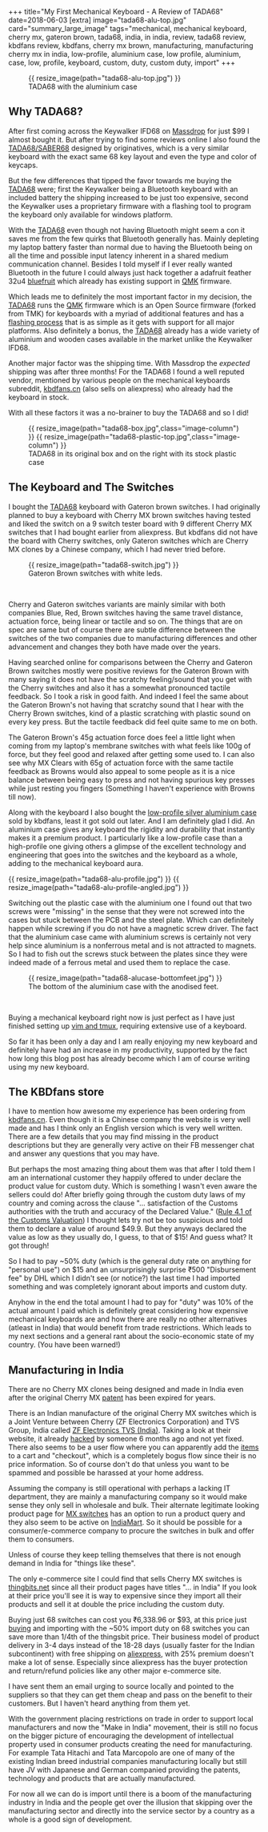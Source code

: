 +++
title="My First Mechanical Keyboard - A Review of TADA68"
date=2018-06-03
[extra]
image="tada68-alu-top.jpg"
card="summary_large_image"
tags="mechanical, mechanical keyboard, cherry mx, gateron brown, tada68, india, in india, review, tada68 review, kbdfans review, kbdfans, cherry mx brown, manufacturing, manufacturing cherry mx in india, low-profile, aluminium case, low profile, aluminium, case, low, profile, keyboard, custom, duty, custom duty, import"
+++

<figure>
{{ resize_image(path="tada68-alu-top.jpg") }}
<figcaption> TADA68 with the aluminium case</figcaption>
</figure>

## Why TADA68? 

After first coming across the Keywalker IFD68 on [Massdrop] for just $99
I almost bought it. But after trying to find some reviews online I also
found the [TADA68/SABER68][TADA68] designed by originatives, which is a very similar keyboard
with the exact same 68 key layout and even the type and color of keycaps.

But the few differences that tipped the favor towards me buying the [TADA68]
were; first the Keywalker being a Bluetooth keyboard with an included battery
the shipping increased to be just too expensive, second the Keywalker uses a proprietary
firmware with a flashing tool to program the keyboard only available for windows
platform.

<!-- more -->

With the [TADA68] even though not having Bluetooth might seem a con it saves me
from the few quirks that Bluetooth generally has. Mainly depleting my laptop
battery faster than normal due to having the Bluetooth being on all the time and
possible input latency inherent in a shared medium communication channel. 
Besides I told myself if I ever really wanted Bluetooth in the future I could
always just hack together a adafruit feather 32u4 [bluefruit] which already has existing
support in [QMK] firmware.

Which leads me to definitely the most important factor
in my decision, the [TADA68] runs the [QMK] firmware which is an Open Source firmware
(forked from TMK) for keyboards with a myriad of additional features and
has a [flashing process][2] that is as simple as it gets with support for all major
platforms.
Also definitely a bonus, the [TADA68] already has a wide variety of aluminium
and wooden cases available in the market unlike the Keywalker IFD68.

Another major factor was the shipping time. With Massdrop the *expected* shipping
was after three months! For the TADA68 I found a well reputed vendor,
mentioned by various people on the mechanical keyboards subreddit, [kbdfans.cn][KBD]
(also sells on aliexpress) who already had the keyboard in stock.

With all these factors it was a no-brainer to buy the TADA68 and so I did!

<figure>
<div class="image-row">
    {{ resize_image(path="tada68-box.jpg",class="image-column") }} {{ resize_image(path="tada68-plastic-top.jpg",class="image-column") }}
</div>
<figcaption>TADA68 in its original box and on the right with its stock plastic case</figcaption>
</figure>

## The Keyboard and The Switches

I bought the [TADA68] keyboard with Gateron brown switches. I had originally planned
to buy a keyboard with Cherry MX brown switches having tested and liked the switch
on a 9 switch tester board with 9 different Cherry MX switches that I had bought
earlier from aliexpress. But kbdfans did not have the board with Cherry switches,
only Gateron switches which are Cherry MX clones by a Chinese company, which I had
never tried before.

<figure>
    {{ resize_image(path="tada68-switch.jpg") }}
<figcaption>Gateron Brown switches with white leds.</figcaption>
</figure>
</br>

Cherry and Gateron switches variants are mainly similar with both companies Blue,
Red, Brown switches having the same travel distance, actuation force, being linear
or tactile and so on. The things that are on spec are same but of course there are
subtle difference between the switches of the two companies due to manufacturing
differences and other advancement and changes they both have made over the years.

Having searched online for comparisons between the Cherry and Gateron Brown
switches mostly were positive reviews for the Gateron Brown with many saying it
does not have the scratchy feeling/sound that you get with the Cherry switches
and also it has a somewhat pronounced tactile feedback. So I took a risk in
good faith.
And indeed I feel the same about the Gateron Brown's not having that scratchy
sound that I hear with the Cherry Brown switches, kind of a plastic scratching with plastic
sound on every key press. But the tactile feedback did feel quite same to me on both.

The Gateron Brown's 45g actuation force does feel a little light when coming from
my laptop's membrane switches with what feels like 100g of force,
but they feel good and relaxed after getting some used to. I can also see why
MX Clears with 65g of actuation force with the same tactile feedback as Browns would also
appeal to some people as it is a nice balance between being easy to press
and not having spurious key presses while just resting you fingers (Something
I haven't experience with Browns till now).

Along with the keyboard I also bought the [low-profile silver aluminium case][3]
sold by kbdfans, least it got sold out later. And I am definitely glad I did.
An aluminium case gives any keyboard the rigidity and durability that instantly makes
it a premium product. I particularly like a low-profile case than a high-profile one
giving others a glimpse of the excellent technology and engineering that goes into the switches
and the keyboard as a whole, adding to the mechanical keyboard aura.

{{ resize_image(path="tada68-alu-profile.jpg") }}
{{ resize_image(path="tada68-alu-profile-angled.jpg") }}

Switching out the plastic case with the aluminium one I found out that two screws
were "missing" in the sense that they were not screwed into the cases but stuck between
the PCB and the steel plate. Which can definitely happen while screwing if you
do not have a magnetic screw driver. The fact that the aluminium case came with
aluminium screws is certainly not very help since aluminium is a nonferrous metal
and is not attracted to magnets. So I had to fish out the screws stuck between
the plates since they were indeed made of a ferrous metal and used them to replace
the case.

<figure>
    {{ resize_image(path="tada68-alucase-bottomfeet.jpg") }}
<figcaption>The bottom of the aluminium case with the anodised feet.</figcaption>
</figure>
<br/>

Buying a mechanical keyboard right now is just perfect as I have just finished
setting up [vim and tmux][vim-blog], requiring extensive use of a
keyboard.

So far it has been only a day and I am really enjoying my new keyboard and 
definitely have had an increase in my productivity, supported
by the fact how long this blog post has already become which I am of course
writing using my new keyboard.

## The KBDfans store

I have to mention how awesome my experience has been ordering from [kbdfans.cn][KBD].
Even though it is a Chinese company the website is very well made
and has I think only an English version which is very well written. There 
are a few details that you may find missing in the product descriptions but they are
generally very active on their FB messenger chat and answer any questions that you may
have.

But perhaps the most amazing thing about them was that after I told them
I am an international customer they happily offered to under declare the product
value for custom duty. Which is something I wasn't even aware 
the sellers could do! After briefly going through the custom duty laws of my
country and coming across the clause "... satisfaction of the Customs authorities with the truth and
accuracy of the Declared Value." ([Rule 4.1 of the Customs Valuation][1]) I thought
lets try not be too suspicious and told them to declare a value of around $49.9.
But they anyways declared the value as low as they usually do, I guess, to that of
$15! And guess what? It got through!

So I had to pay ~50% duty (which is the general duty rate on anything for
"personal use") on $15 and an unsurprisingly surprise ₹500 "Disbursement fee"
by DHL which I didn't see (or notice?) the last time I had imported something
and was completely ignorant about imports and custom duty.

Anyhow in the end the total amount I had to pay for "duty" was 10% of the actual
amount I paid which is definitely great considering how expensive mechanical keyboards
are and how there are really no other alternatives (atleast in India) that would
benefit from trade restrictions. Which leads to my next sections and a general
rant about the socio-economic state of my country. (You have been warned!)

## Manufacturing in India

There are no Cherry MX clones being designed and made in India even after the 
original Cherry MX [patent][12] has been expired for years.

There is an Indian manufacture of the original Cherry MX switches which is a 
Joint Venture between Cherry (ZF Electronics Corporation) and TVS Group, India
called [ZF Electronics TVS (India)][6]. Taking a look at their website, it
already [hacked][4] by someone 6 months ago and not yet fixed. There also seems
to be a user flow where you can apparently add the [items][7] to a cart and "checkout",
which is a completely bogus flow since their is no price information.
So of course don't do that unless you want to be spammed and possible be harassed
at your home address.

Assuming the company is still operational with perhaps a lacking IT department, they
are mainly a manufacturing company so it would make sense they only sell in wholesale
and bulk. Their alternate legitimate looking product page for [MX switches][5]
has an option to run a product query and they also seem to be active on
[IndiaMart][9]. So it should be possible for a consumer/e-commerce company
to procure the switches in bulk and offer them to consumers.

Unless of course they keep telling themselves that there is not enough demand
in India for "things like these".

The only e-commerce site I could find that sells Cherry MX switches is
[thingbits.net][10] since all their product pages have titles "... in India"
If you look at their price you'll see it is way to expensive since they import
all their products and sell it at double the price including the custom duty.

Buying just 68 switches can cost you ₹6,338.96 or $93, at this price just 
[buying][11] and importing with the ~50% import duty on 68 switches you can 
save more than 1/4th of the thingsbit price. Their business model of product 
delivery in 3-4 days instead of the 18-28 days (usually faster for the Indian 
subcontinent) with free shipping on [aliexpress](https://aliexpress.com), 
with 25% premium doesn't make a lot of sense.
Especially since aliexpress has the buyer protection and return/refund policies like
any other major e-commerce site.

I have sent them an email urging to source locally and pointed to the suppliers
so that they can get them cheap and pass on the benefit to their customers. 
But I haven't heard anything from them yet.

 With the government placing restrictions on trade in order to support
local manufacturers and now the "Make in India" movement, their is still no focus
on the bigger picture of encouraging the development of intellectual property 
used in consumer products creating the need for manufacturing.
For example Tata Hitachi and Tata Marcopolo are one of many of the existing Indian breed
industrial companies manufacturing locally but still have JV with Japanese and German
companied providing the patents, technology and products that are actually
manufactured.

For now all we can do is import until there is a boom of the manufacturing industry
in India and the people get over the illusion that skipping over the manufacturing
sector and directly into the service sector by a country as a whole is a good sign of
development.

[vim-blog]: @/blog/vim-and-tmux/index.md
[bluefruit]: https://www.adafruit.com/product/2829
[Massdrop]: https://www.massdrop.com/buy/keywalker-68-bluetooth-mechanical-keyboard#description?referer=8MUP7X
[TADA68]: https://kbdfans.cn/products/tada68-mechanical-keyboard-gateron-swtich-65-layout-dye-sub-keycaps-cherry-profils?spr_ref=5b12bce
[KBD]: https://kbdfans.myshopify.com?spr_ref=5b12bce
[QMK]: https://github.com/qmk/qmk_firmware
[1]: http://www.customsandforeigntrade.com/Customs%20Valuation.pdf
[2]: https://github.com/ravicious/TADA68
[3]: https://kbdfans.cn/products/kbdfans-tada68-aluminum-case?variant=2403415687181&spr_ref=5b12bce
[4]: http://zftvs.co.in/category/uncategorized/
[5]: http://zftvs.co.in/ZFTVS1/MX.php
[6]: http://zftvs.co.in/ZFTVS1/default.php
[7]: http://zftvs.co.in/product/xs-trackball-keyboard-g84-5400/
[8]: http://zftvs.co.in/product/mx-series/
[9]: https://www.indiamart.com/proddetail/key-switch-mx-series-8369799588.html
[10]: https://www.thingbits.net/products/cherry-mx-switch
[11]: https://www.aliexpress.com/item/Original-Cherry-mx-switch-3-pin-mechanical-keyboard-brown-blue-red-white-clear-silver-slilent-black/32839844484.html?spm=2114.search0104.3.3.53614dcejrotv0&ws_ab_test=searchweb0_0,searchweb201602_2_10152_10151_10065_10344_10068_10342_10343_10059_10340_10341_308_10696_100031_10084_10083_10103_10618_10624_10307_10623_10622_10621_10620,searchweb201603_25,ppcSwitch_5&algo_expid=9cf6af5d-4175-436a-8131-544b32d0aa64-0&algo_pvid=9cf6af5d-4175-436a-8131-544b32d0aa64&priceBeautifyAB=0
[12]: https://patents.google.com/patent/US4467160
